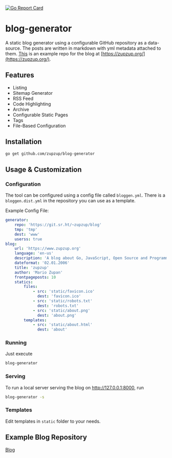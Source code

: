 [![Go Report Card](https://goreportcard.com/badge/github.com/zupzup/calories)](https://goreportcard.com/report/github.com/zupzup/calories)

# blog-generator

A static blog generator using a configurable GitHub repository as a data-source. The posts are written in markdown with yml metadata attached to them. [This](https://github.com/zupzup/blog) is an example repo for the blog at [https://zupzup.org/](https://zupzup.org/).

## Features

* Listing
* Sitemap Generator
* RSS Feed
* Code Highlighting
* Archive 
* Configurable Static Pages
* Tags 
* File-Based Configuration

## Installation

```bash
go get github.com/zupzup/blog-generator
```

## Usage & Customization

### Configuration

The tool can be configured using a config file called `bloggen.yml`. There is a `bloggen.dist.yml` in the repository you can use as a template.

Example Config File:

```yml
generator:
    repo: 'https://git.sr.ht/~zupzup/blog'
    tmp: 'tmp'
    dest: 'www'
    userss: true
blog:
    url: 'https://www.zupzup.org'
    language: 'en-us'
    description: 'A blog about Go, JavaScript, Open Source and Programming in General'
    dateformat: '02.01.2006'
    title: 'zupzup'
    author: 'Mario Zupan'
    frontpageposts: 10
    statics:
        files:
            - src: 'static/favicon.ico'
              dest: 'favicon.ico'
            - src: 'static/robots.txt'
              dest: 'robots.txt'
            - src: 'static/about.png'
              dest: 'about.png'
        templates:
            - src: 'static/about.html'
              dest: 'about'
```

### Running

Just execute

```bash
blog-generator
```

### Serving

To run a local server serving the blog on http://127.0.0.1:8000, run

```bash
blog-generator -s
```

### Templates

Edit templates in `static` folder to your needs.

## Example Blog Repository

[Blog](https://git.sr.ht/~zupzup/blog)
